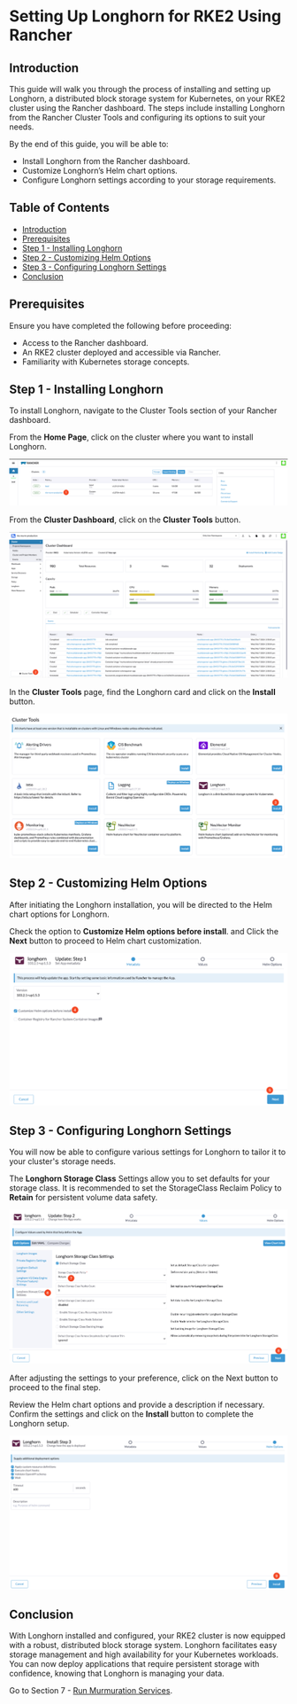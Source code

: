 # Setting Up Longhorn for RKE2 Using Rancher

## Introduction

This guide will walk you through the process of installing and setting up Longhorn, a distributed block storage system for Kubernetes, on your RKE2 cluster using the Rancher dashboard. The steps include installing Longhorn from the Rancher Cluster Tools and configuring its options to suit your needs.

By the end of this guide, you will be able to:

- Install Longhorn from the Rancher dashboard.
- Customize Longhorn’s Helm chart options.
- Configure Longhorn settings according to your storage requirements.

## Table of Contents

- [Introduction](#introduction)
- [Prerequisites](#prerequisites)
- [Step 1 - Installing Longhorn](#step-1---installing-longhorn)
- [Step 2 - Customizing Helm Options](#step-2---customizing-helm-options)
- [Step 3 - Configuring Longhorn Settings](#step-3---configuring-longhorn-settings)
- [Conclusion](#conclusion)

## Prerequisites

Ensure you have completed the following before proceeding:

- Access to the Rancher dashboard.
- An RKE2 cluster deployed and accessible via Rancher.
- Familiarity with Kubernetes storage concepts.

## Step 1 - Installing Longhorn

To install Longhorn, navigate to the Cluster Tools section of your Rancher dashboard.

From the **Home Page**, click on the cluster where you want to install Longhorn.

![Select Cluster](./assets/images/select_cluster.png)

From the **Cluster Dashboard**, click on the **Cluster Tools** button.

![Cluster Tools](./assets/images/cluster_tools.png)

In the **Cluster Tools** page, find the Longhorn card and click on the **Install** button.

![Longhorn Install](./assets/images/install_longhorn.png)

## Step 2 - Customizing Helm Options

After initiating the Longhorn installation, you will be directed to the Helm chart options for Longhorn.

Check the option to **Customize Helm options before install**. and Click the **Next** button to proceed to Helm chart customization.

![Customize Helm Options](./assets/images/customize_helm_options.png)

## Step 3 - Configuring Longhorn Settings

You will now be able to configure various settings for Longhorn to tailor it to your cluster's storage needs.

The **Longhorn Storage Class** Settings allow you to set defaults for your storage class. It is recommended to set the StorageClass Reclaim Policy to **Retain** for persistent volume data safety.

![Storage Class Settings](./assets/images/storage_class_settings.png)

After adjusting the settings to your preference, click on the Next button to proceed to the final step.

Review the Helm chart options and provide a description if necessary. Confirm the settings and click on the **Install** button to complete the Longhorn setup.

![Finalize Installation](./assets/images/finalize_installation.png)

## Conclusion

With Longhorn installed and configured, your RKE2 cluster is now equipped with a robust, distributed block storage system. Longhorn facilitates easy storage management and high availability for your Kubernetes workloads. You can now deploy applications that require persistent storage with confidence, knowing that Longhorn is managing your data.

Go to Section 7 - [Run Murmuration Services](../07-run-murmuration-services/README.md).
